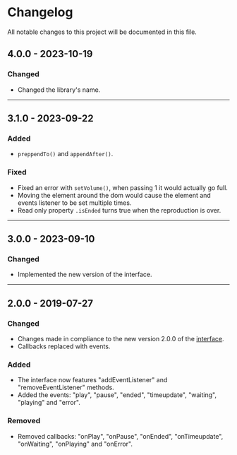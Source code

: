 # Changelog

All notable changes to this project will be documented in this file.

## 4.0.0 - 2023-10-19
### Changed
- Changed the library's name.

---

## 3.1.0 - 2023-09-22
### Added
- `preppendTo()` and `appendAfter()`.

### Fixed
- Fixed an error with `setVolume()`, when passing 1 it would actually go full.
- Moving the element around the dom would cause the element and events listener to be set multiple times.
- Read only property `.isEnded` turns true when the reproduction is over.

---

## 3.0.0 - 2023-09-10
### Changed
- Implemented the new version of the interface.

---

## 2.0.0 - 2019-07-27
### Changed

- Changes made in compliance to the new version 2.0.0 of the [interface](https://github.com/adinan-cenci/js-multimedia-player-interface).
- Callbacks replaced with events.

### Added
- The interface now features "addEventListener" and "removeEventListener" methods.
- Added the events: "play", "pause", "ended", "timeupdate", "waiting", "playing" and "error".

### Removed
- Removed callbacks: "onPlay", "onPause", "onEnded", "onTimeupdate", "onWaiting", "onPlaying" and "onError".